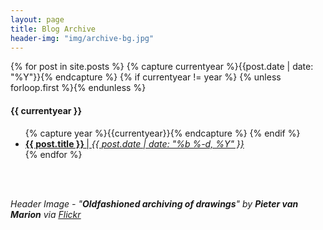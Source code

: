 ```yaml
---
layout: page
title: Blog Archive
header-img: "img/archive-bg.jpg"
---
```

<div class="page-content wc-container">
  {% for post in site.posts %}
    {% capture currentyear %}{{post.date | date: "%Y"}}{% endcapture %}
    {% if currentyear != year %}
      {% unless forloop.first %}</ul>{% endunless %}
        <h4>{{ currentyear }}</h4>
        <ul class="posts">
        {% capture year %}{{currentyear}}{% endcapture %} 
      {% endif %}
    <li><a href="{{ post.url | prepend: site.baseurl }}"><b>{{ post.title }} </b> | <i>{{ post.date | date: "%b %-d, %Y" }} </i>  </a></li>
{% endfor %}
</div>

<br><br>

<i>Header Image - "<b>Oldfashioned archiving of drawings</b>" by <b>Pieter van Marion</b> via <a href="https://flic.kr/p/p3rDGd"><u>Flickr</u></a><i> <br>
